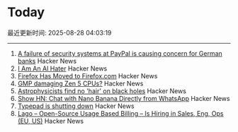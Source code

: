 # Today

最近更新时间: 2025-08-28 04:03:19

--- 
1. [A failure of security systems at PayPal is causing concern for German banks](https://www.nordbayern.de/news-in-english/paypal-security-systems-down-german-banks-block-payments-in-the-billions-1.14811187) Hacker News
2. [I Am An AI Hater](https://anthonymoser.github.io/writing/ai/haterdom/2025/08/26/i-am-an-ai-hater.html) Hacker News
3. [Firefox Has Moved to Firefox.com](https://www.firefox.com) Hacker News
4. [GMP damaging Zen 5 CPUs?](https://gmplib.org/gmp-zen5) Hacker News
5. [Astrophysicists find no 'hair' on black holes](https://www.quantamagazine.org/astrophysicists-find-no-hair-on-black-holes-20250827/) Hacker News
6. [Show HN: Chat with Nano Banana Directly from WhatsApp](https://wassist.app/agents/07429b42-e979-41a1-be07-e7be35f404de/) Hacker News
7. [Typepad is shutting down](https://everything.typepad.com/blog/2025/08/typepad-is-shutting-down.html) Hacker News
8. [Lago – Open-Source Usage Based Billing – Is Hiring in Sales, Eng, Ops (EU, US)](https://www.ycombinator.com/companies/lago/jobs) Hacker News
